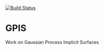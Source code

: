 [![Build Status](https://travis-ci.org/jeffmahler/GPIS.svg?branch=dev)](https://travis-ci.org/jeffmahler/GPIS)

GPIS
====

Work on Gaussian Process Implicit Surfaces
